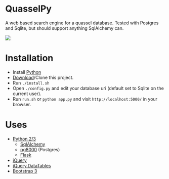 # QuasselPy

A web based search engine for a quassel database. Tested with Postgres and Sqlite, but should support anything SqlAlchemy can.

![](https://i.imgur.com/ay00toq.png)

# Installation

* Install [Python](https://www.python.org/downloads/)
* [Download](https://github.com/Zren/QuasselPy/archive/master.zip)/Clone this project.
* Run `./install.sh`
* Open `./config.py` and edit your database uri (default set to Sqlite on the current user).
* Run `run.sh` or `python app.py` and visit `http://localhost:5000/` in your browser.

# Uses

* [Python 2/3](https://www.python.org/downloads/)
    * [SqlAlchemy](http://www.sqlalchemy.org/)
    * [pg8000](https://github.com/mfenniak/pg8000) (Postgres)
    * [Flask](http://flask.pocoo.org/)
* [jQuery](https://jquery.com/)
* [jQuery.DataTables](http://datatables.net/)
* [Bootstrap 3](http://getbootstrap.com/)
